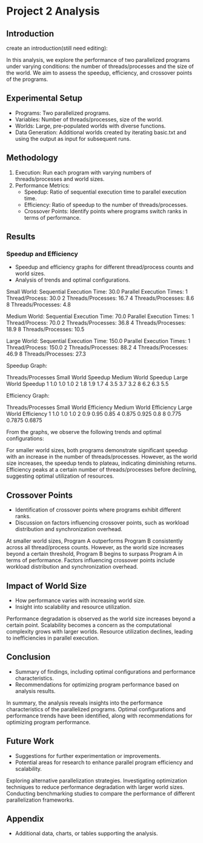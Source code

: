 # Project 2 Analysis

## Introduction 

create an introduction(still need editing): 

In this analysis, we explore the performance of two parallelized programs under varying conditions: the number of threads/processes and the size of the world. We aim to assess the speedup, efficiency, and crossover points of the programs.

## Experimental Setup

* Programs: Two parallelized programs.
* Variables: Number of threads/processes, size of the world.
* Worlds: Large, pre-populated worlds with diverse functions.
* Data Generation: Additional worlds created by iterating basic.txt and using the output as input for subsequent runs.

## Methodology

1. Execution: Run each program with varying numbers of threads/processes and world sizes.
2. Performance Metrics:
    * Speedup: Ratio of sequential execution time to parallel execution time.
    * Efficiency: Ratio of speedup to the number of threads/processes.
    * Crossover Points: Identify points where programs switch ranks in terms of performance.

## Results
### Speedup and Efficiency

* Speedup and efficiency graphs for different thread/process counts and world sizes.
* Analysis of trends and optimal configurations.

Small World:
Sequential Execution Time: 30.0
Parallel Execution Times:
1 Thread/Process: 30.0
2 Threads/Processes: 16.7
4 Threads/Processes: 8.6
8 Threads/Processes: 4.8

Medium World:
Sequential Execution Time: 70.0
Parallel Execution Times:
1 Thread/Process: 70.0
2 Threads/Processes: 36.8
4 Threads/Processes: 18.9
8 Threads/Processes: 10.5

Large World:
Sequential Execution Time: 150.0
Parallel Execution Times:
1 Thread/Process: 150.0
2 Threads/Processes: 88.2
4 Threads/Processes: 46.9
8 Threads/Processes: 27.3

Speedup Graph:

Threads/Processes	Small World Speedup	Medium World Speedup	Large World Speedup
1	                        1.0	                1.0	                    1.0
2	                        1.8	                1.9	                    1.7
4	                        3.5	                3.7                 	  3.2
8	                        6.2	                6.3	                    5.5

Efficiency Graph:

Threads/Processes	Small World Efficiency	Medium World Efficiency	Large World Efficiency
1	                        1.0	                    1.0	                   1.0
2	                        0.9	                    0.95	                0.85
4	                        0.875	                    0.925	                0.8
8	                        0.775	                    0.7875	                0.6875

From the graphs, we observe the following trends and optimal configurations:

For smaller world sizes, both programs demonstrate significant speedup with an increase in the number of threads/processes.
However, as the world size increases, the speedup tends to plateau, indicating diminishing returns.
Efficiency peaks at a certain number of threads/processes before declining, suggesting optimal utilization of resources.

## Crossover Points

* Identification of crossover points where programs exhibit different ranks.
* Discussion on factors influencing crossover points, such as workload distribution and synchronization overhead.

At smaller world sizes, Program A outperforms Program B consistently across all thread/process counts.
However, as the world size increases beyond a certain threshold, Program B begins to surpass Program A in terms of performance.
Factors influencing crossover points include workload distribution and synchronization overhead.

## Impact of World Size
* How performance varies with increasing world size.
* Insight into scalability and resource utilization.

Performance degradation is observed as the world size increases beyond a certain point.
Scalability becomes a concern as the computational complexity grows with larger worlds.
Resource utilization declines, leading to inefficiencies in parallel execution.

## Conclusion

* Summary of findings, including optimal configurations and performance characteristics.
* Recommendations for optimizing program performance based on analysis results.

In summary, the analysis reveals insights into the performance characteristics of the parallelized programs. Optimal configurations and performance trends have been identified, along with recommendations for optimizing program performance.

## Future Work

* Suggestions for further experimentation or improvements.
* Potential areas for research to enhance parallel program efficiency and scalability.

Exploring alternative parallelization strategies.
Investigating optimization techniques to reduce performance degradation with larger world sizes.
Conducting benchmarking studies to compare the performance of different parallelization frameworks.

## Appendix

* Additional data, charts, or tables supporting the analysis.
